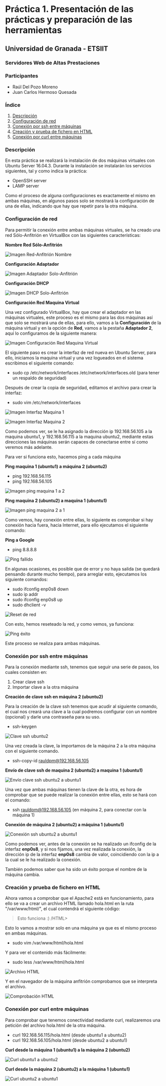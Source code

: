 # Práctica 1. Presentación de las prácticas y preparación de las herramientas #

## Universidad de Granada - ETSIIT ##
### Servidores Web de Altas Prestaciones ###

### Participantes ###

- Raúl Del Pozo Moreno
- Juan Carlos Hermoso Quesada

### Índice ###

1. [Descripción](#id1)
2. [Configuración de red](#id2)
3. [Conexión por ssh entre máquinas](#id3)
4. [Creación y prueba de fichero en HTML](#id4)
5. [Conexión por curl entre máquinas](#id5)

### Descripción <a name="id1"></a>

En esta práctica se realizará la instalación de dos máquinas virtuales con Ubuntu Server 16.04.3. Durante la instalación se instalarán los servicios siguientes, tal y como indica la práctica:

- OpenSSH server
- LAMP server

Como el proceso de alguna configuraciones es exactamente el mismo en ambas máquinas, en algunos pasos solo se mostrará la configuración de una de ellas, indicando que hay que repetir para la otra máquina.

### Configuración de red <a name="id2"></a>

Para permitir la conexión entre ambas máquinas virtuales, se ha creado una red Sólo-Anfitrión en VirtualBox con las siguientes características:

**Nombre Red Sólo-Anfitrión**

![Imagen Red-Anfitrión Nombre](https://github.com/rauldpm/SWAP1718/blob/master/Practica1/Imagenes/RedSoloAnfitrion.png "Imagen Red-Anfitrión Nombre")

**Configuración Adaptador**

![Imagen Adaptador Solo-Anfitrión](https://github.com/rauldpm/SWAP1718/blob/master/Practica1/Imagenes/RedSoloAnfitrionAdaptador.png "Imagen Configuración Adaptador")

**Configuración DHCP**

![Imagen DHCP Solo-Anfitrión](https://github.com/rauldpm/SWAP1718/blob/master/Practica1/Imagenes/RedSoloAnfitrionDHCP.png "Imagen Configuracion DHCP")

**Configuración Red Maquina Virtual**

Una vez configurado VirtualBox, hay que crear el adaptador en las máquinas virtuales, este proceso es el mismo para las dos máquinas así que solo se mostrará una de ellas, para ello, vamos a la **Configuración** de la máquina virtual y en la opción de **Red**, vamos a la pestaña **Adaptador 2**, aquí lo configuramos de la siguiente manera:

![Imagen Configuración Red Maquina Virtual](https://github.com/rauldpm/SWAP1718/blob/master/Practica1/Imagenes/Configuracion%20Red%20Maquina%20Virtual.png "Imagen Configuración Red Maquina Virtual")

El siguiente paso es crear la interfaz de red nueva en Ubuntu Server, para ello, iniciamos la maquina virtual y una vez logueados en el sistema escribimos el siguiente comando:

- sudo cp /etc/network/interfaces /etc/network/interfaces.old (para tener un respaldo de seguridad)

Después de crear la copia de seguridad, editamos el archivo para crear la interfaz:

- sudo vim /etc/network/interfaces

![Imagen Interfaz Maquina 1](https://github.com/rauldpm/SWAP1718/blob/master/Practica1/Imagenes/Configuracion%20interfaces%201.png "Imagen Interfaz 1")

![Imagen Interfaz Maquina 2](https://github.com/rauldpm/SWAP1718/blob/master/Practica1/Imagenes/Configuracion%20interfaces%202.png "Imagen Interfaz 2")

Como podemos ver, se le ha asignado la dirección ip 192.168.56.105 a la maquina ubuntu1, y 192.168.56.115 a la maquina ubuntu2, mediante estas direcciones las máquinas serán capaces de conectarse entre sí como veremos más adelante.

Para ver si funciona esto, hacemos ping a cada máquina

**Ping maquina 1 (ubuntu1) a máquina 2 (ubuntu2)**

- ping 192.168.56.115
- ping 192.168.56.105

![Imagen ping maquina 1 a 2](https://github.com/rauldpm/SWAP1718/blob/master/Practica1/Imagenes/Ping%20maquina%201.png "Imagen Ping maquina 1")

**Ping maquina 2 (ubuntu2) a maquina 1 (ubuntu1)**

![Imagen ping maquina 2 a 1](https://github.com/rauldpm/SWAP1718/blob/master/Practica1/Imagenes/Ping%20maquina%202.png "Imagen Ping maquina 2")

Como vemos, hay conexión entre ellas, lo siguiente es comprobar si hay conexión hacia fuera, hacia Internet, para ello ejecutamos el siguiente comando:

**Ping a Google**

- ping 8.8.8.8

![Ping fallido](https://github.com/rauldpm/SWAP1718/blob/master/Practica1/Imagenes/ping%20google%20fallido.png "Ping fallido")

En algunas ocasiones, es posible que de error y no haya salida (se quedará pensando durante mucho tiempo), para arreglar esto, ejecutamos los siguiente comandos:

- sudo ifconfig enp0s8 down
- sudo ip addr
- sudo ifconfig enp0s8 up
- sudo dhclient -v

![Reset de red](https://github.com/rauldpm/SWAP1718/blob/master/Practica1/Imagenes/reset%20red.png "Reset red")

Con esto, hemos reseteado la red, y como vemos, ya funciona:

![Ping éxito](https://github.com/rauldpm/SWAP1718/blob/master/Practica1/Imagenes/ping%20google%20exito.png "Ping éxito")

Este proceso se realiza para ambas máquinas.

### Conexión por ssh entre máquinas <a name="id3"></a>

Para la conexión mediante ssh, tenemos que seguir una serie de pasos, los cuales consisten en:

1. Crear clave ssh
2. Importar clave a la otra máquina

**Creación de clave ssh en máquina 2 (ubuntu2)**

Para la creación de la clave ssh tenemos que acudir al siguiente comando, el cual nos creará una clave a la cual podremos configurar con un nombre (opcional) y darle una contraseña para su uso.

- ssh-keygen

![Clave ssh ubuntu2](https://github.com/rauldpm/SWAP1718/blob/master/Practica1/Imagenes/ssh-keygen2.png "Clave ssh en maquina 2")

Una vez creada la clave, la importamos de la máquina 2 a la otra máquina con el siguiente comando.

- ssh-copy-id rauldpm@192.168.56.105

**Envío de clave ssh de maquina 2 (ubuntu2) a maquina 1 (ubuntu1)**

![Envío clave ssh ubuntu2 a ubuntu1](https://github.com/rauldpm/SWAP1718/blob/master/Practica1/Imagenes/ssh-copy2.png "Envío clave ssh ubuntu2 a ubuntu1")

Una vez que ambas máquinas tienen la clave de la otra, es hora de comprobar que se puede realizar la conexión entre ellas, esto se hará con el comando:

- ssh rauldpm@192.168.56.105 (en máquina 2, para conectar con la máquina 1)

**Conexión de máquina 2 (ubuntu2) a máquina 1 (ubuntu1)**

![Conexión ssh ubuntu2 a ubuntu1](https://github.com/rauldpm/SWAP1718/blob/master/Practica1/Imagenes/ssh-connect2.png "Conexión ssh ubuntu2 a ubuntu1")

Como podemos ver, antes de la conexión se ha realizado un ifconfig de la interfaz **enp0s8**, y si nos fijamos, una vez realizada la conexión, la dirección ip de la interfaz **enp0s8** cambia de valor, coincidiendo con la ip a la cual se le ha realizado la conexión.

También podemos saber que ha sido un éxito porque el nombre de la máquina cambia.


### Creación y prueba de fichero en HTML <a name="id4"></a>

Ahora vamos a comprobar que el Apache2 está en funcionamiento, para ello se va a crear un archivo HTML llamado hola.html en la ruta "/var/www/html/", el cual contendrá el siguiente código:

> <HTML>
>  <BODY>
>    Esto funciona  :)
>  </BODY>
>/HTML>


Esto lo vamos a mostrar solo en una máquina ya que es el mismo proceso en ambas máquinas.

- sudo vim /var/www/html/hola.html

Y para ver el contenido más fácilmente:

- sudo less /var/www/html/hola.html

![Archivo HTML](https://github.com/rauldpm/SWAP1718/blob/master/Practica1/Imagenes/holaMaquina1.png "Archivo HTML")

Y en el navegador de la máquina anfitrión comprobamos que se interpreta el archivo.

![Comprobación HTML](https://github.com/rauldpm/SWAP1718/blob/master/Practica1/Imagenes/HTML.png "Comprobación HTML")


### Conexión por curl entre máquinas <a name="id5"></a>

Para comprobar que tenemos conectividad mediante curl, realizaremos una petición del archivo hola.html de la otra máquina.

- curl 192.168.56.115/hola.html (desde ubuntu1 a ubuntu2)
- curl 192.168.56.105/hola.html (desde ubuntu2 a ubuntu1)

**Curl desde la máquina 1 (ubuntu1) a la máquina 2 (ubuntu2)**

![Curl ubuntu1 a ubuntu2](https://github.com/rauldpm/SWAP1718/blob/master/Practica1/Imagenes/curl1.png "Curl ubuntu1 a ubuntu2")

**Curl desde la máquina 2 (ubuntu2) a la máquina 1 (ubuntu1)**

![Curl ubuntu2 a ubuntu1](https://github.com/rauldpm/SWAP1718/blob/master/Practica1/Imagenes/curl2.png "Curl ubuntu2 a ubuntu1")
